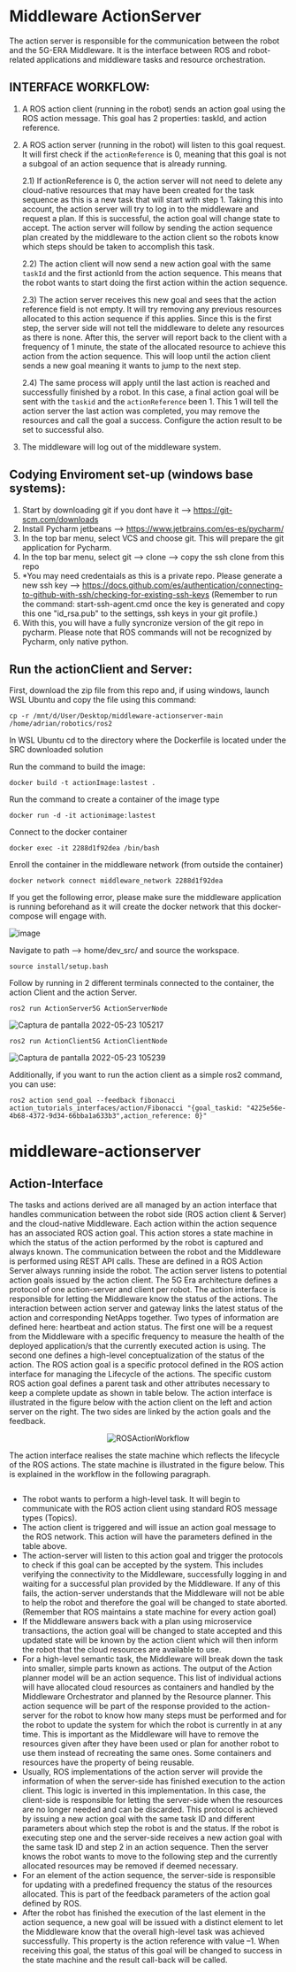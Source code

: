 # Middleware ActionServer
The action server is responsible for the communication between the robot and the 5G-ERA Middleware. It is the interface between ROS and robot-related applications and middleware tasks and resource orchestration.

## INTERFACE WORKFLOW:
1) A ROS action client (running in the robot) sends an action goal using the ROS action message. This goal has 2 properties: taskId, and action reference.
2) A ROS action server (running in the robot) will listen to this goal request. It will first check if the `actionReference` is 0, meaning that this goal is not a subgoal of an action sequence that is already running.
 
    2.1) If actionReference is 0, the action server will not need to delete any cloud-native resources that may have been created for the task sequence as this is a new task that will start with step 1. Taking this into account, the action server will try to log in to the middleware and request a plan. If this is successful, the action goal will change state to accept. The action server will follow by sending the action sequence plan created by the middleware to the action client so the robots know which steps should be taken to accomplish this task. 

   2.2) The action client will now send a new action goal with the same `taskId` and the first actionId from the action sequence. This means that the robot wants to start doing the first action within the action sequence.
  
   2.3) The action server receives this new goal and sees that the action reference field is not empty. It will try removing any previous resources allocated to this action sequence if this applies. Since this is the first step, the server side will not tell the middleware to delete any resources as there is none. After this, the server will report back to the client with a frequency of 1 minute, the state of the allocated resource to achieve this action from the action sequence. This will loop until the action client sends a new goal meaning it wants to jump to the next step.

   2.4) The same process will apply until the last action is reached and successfully finished by a robot. In this case, a final action goal will be sent with the `taskid` and the `actionReference` been 1. This 1 will tell the action server the last action was completed, you may remove the resources and call the goal a success. Configure the action result to be set to successful also.
   
 3) The middleware will log out of the middleware system. 


## Codying Enviroment set-up (windows base systems):
1) Start by downloading git if you dont have it --> https://git-scm.com/downloads
2) Install Pycharm jetbeans --> https://www.jetbrains.com/es-es/pycharm/
3) In the top bar menu, select VCS and choose git. This will prepare the git application for Pycharm.
4) In the top bar menu, select git --> clone --> copy the ssh clone from this repo
5) *You may need credentaials as this is a private repo. Please generate a new ssh key --> https://docs.github.com/es/authentication/connecting-to-github-with-ssh/checking-for-existing-ssh-keys (Remember to run the command: start-ssh-agent.cmd once the key is generated and copy this one "id_rsa.pub" to the settings, ssh keys in your git profile.)
6) With this, you will have a fully syncronize version of the git repo in pycharm. Please note that ROS commands will not be recognized by Pycharm, only native python.


## Run the actionClient and Server:
First, download the zip file from this repo and, if using windows, launch WSL Ubuntu and copy the file using this command:

```
cp -r /mnt/d/User/Desktop/middleware-actionserver-main /home/adrian/robotics/ros2
```
In WSL Ubuntu cd to the directory where the Dockerfile is located under the SRC downloaded solution

Run the command to build the image:
```
docker build -t actionImage:lastest .
```
Run the command to create a container of the image type

```
docker run -d -it actionimage:lastest
```

Connect to the docker container
```
docker exec -it 2288d1f92dea /bin/bash
```
Enroll the container in the middleware network (from outside the container)
```
docker network connect middleware_network 2288d1f92dea
```

If you get the following error, please make sure the middleware application is running beforehand as it will create the docker network that this docker-compose will engage with.

![image](https://user-images.githubusercontent.com/26432703/165356762-c77e01b0-7af3-4f95-b743-e11972937f06.png)


Navigate to path --> home/dev_src/ and source the workspace.

```
source install/setup.bash
```
Follow by running in 2 different terminals connected to the container, the action Client and the action Server.

```
ros2 run ActionServer5G ActionServerNode
```
![Captura de pantalla 2022-05-23 105217](https://user-images.githubusercontent.com/26432703/169782041-8446ece6-b420-4010-9196-cd5b1ed87bfb.png)

```
ros2 run ActionClient5G ActionClientNode
```
![Captura de pantalla 2022-05-23 105239](https://user-images.githubusercontent.com/26432703/169782108-7740e28a-0efb-442d-9e42-40b511cc72cb.png)


Additionally, if you want to run the action client as a simple ros2 command, you can use:

```
ros2 action send_goal --feedback fibonacci action_tutorials_interfaces/action/Fibonacci "{goal_taskid: "4225e56e-4b68-4372-9d34-66bba1a633b3",action_reference: 0}"
```
# middleware-actionserver
## Action-Interface 

The tasks and actions derived are all managed by an action interface that handles communication between the robot side (ROS action client & Server) and the cloud-native Middleware. Each action within the action sequence has an associated ROS action goal. This action stores a state machine in which the status of the action performed by the robot is captured and always known. The communication between the robot and the Middleware is performed using REST API calls. These are defined in a ROS Action Server always running inside the robot. The action server listens to potential action goals issued by the action client. The 5G Era architecture defines a protocol of one action-server and client per robot.
The action interface is responsible for letting the Middleware know the status of the actions. The interaction between action server and gateway links the latest status of the action and corresponding NetApps together. Two types of information are defined here: heartbeat and action status. The first one will be a request from the Middleware with a specific frequency to measure the health of the deployed application/s that the currently executed action is using. The second one defines a high-level conceptualization of the status of the action. 
The ROS action goal is a specific protocol defined in the ROS action interface for managing the Lifecycle of the actions. The specific custom ROS action goal defines a parent task and other attributes necessary to keep a complete update as shown in table below. 
The action interface is illustrated in the figure below with the action client on the left and action server on the right. The two sides are linked by the action goals and the feedback.
<p align="center">
  <img src="docs\img\ROSActionWorkflow.png" 
  alt="ROSActionWorkflow"/>
</p>

The action interface realises the state machine which reflects the lifecycle of the ROS actions. The state machine is illustrated in the figure below. This is explained in the workflow in the following paragraph. 

<p align="center">
   <img src=""
   alt=""/>
   </p>
   

* The robot wants to perform a high-level task. It will begin to communicate with the ROS action client using standard ROS message types (Topics).
* The action client is triggered and will issue an action goal message to the ROS network. This action will have the parameters defined in the table above. 
* The action-server will listen to this action goal and trigger the protocols to check if this goal can be accepted by the system. This includes verifying the connectivity to the Middleware, successfully logging in and waiting for a successful plan provided by the Middleware. If any of this fails, the action-server understands that the Middleware will not be able to help the robot and therefore the goal will be changed to state aborted. (Remember that ROS maintains a state machine for every action goal)
* If the Middleware answers back with a plan using microservice transactions, the action goal will be changed to state accepted and this updated state will be known by the action client which will then inform the robot that the cloud resources are available to use.
* For a high-level semantic task, the Middleware will break down the task into smaller, simple parts known as actions. The output of the Action planner model will be an action sequence. This list of individual actions will have allocated cloud resources as containers and handled by the Middleware Orchestrator and planned by the Resource planner. This action sequence will be part of the response provided to the action-server for the robot to know how many steps must be performed and for the robot to update the system for which the robot is currently in at any time. This is important as the Middleware will have to remove the resources given after they have been used or plan for another robot to use them instead of recreating the same ones. Some containers and resources have the property of being reusable. 
* Usually, ROS implementations of the action server will provide the information of when the server-side has finished execution to the action client. This logic is inverted in this implementation. In this case, the client-side is responsible for letting the server-side when the resources are no longer needed and can be discarded. This protocol is achieved by issuing a new action goal with the same task ID and different parameters about which step the robot is and the status. If the robot is executing step one and the server-side receives a new action goal with the same task ID and step 2 in an action sequence. Then the server knows the robot wants to move to the following step and the currently allocated resources may be removed if deemed necessary. 
* For an element of the action sequence, the server-side is responsible for updating with a predefined frequency the status of the resources allocated. This is part of the feedback parameters of the action goal defined by ROS.
* After the robot has finished the execution of the last element in the action sequence, a new goal will be issued with a distinct element to let the Middleware know that the overall high-level task was achieved successfully. This property is the action reference with value –1. When receiving this goal, the status of this goal will be changed to success in the state machine and the result call-back will be called. 






